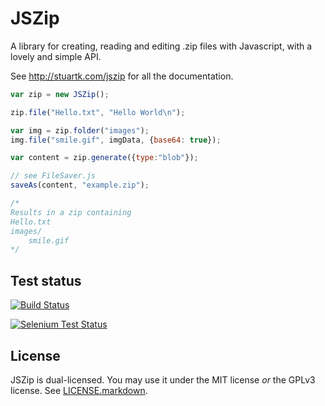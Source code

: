 JSZip
=====

A library for creating, reading and editing .zip files with Javascript, with a
lovely and simple API.

See http://stuartk.com/jszip for all the documentation.

```javascript
var zip = new JSZip();

zip.file("Hello.txt", "Hello World\n");

var img = zip.folder("images");
img.file("smile.gif", imgData, {base64: true});

var content = zip.generate({type:"blob"});

// see FileSaver.js
saveAs(content, "example.zip");

/*
Results in a zip containing
Hello.txt
images/
    smile.gif
*/
```

Test status
-----------

[![Build Status](https://api.travis-ci.org/Stuk/jszip.svg?branch=master)](http://travis-ci.org/Stuk/jszip)

[![Selenium Test Status](https://saucelabs.com/browser-matrix/jszip.svg)](https://saucelabs.com/u/jszip)

License
-------

JSZip is dual-licensed. You may use it under the MIT license *or* the GPLv3
license. See [LICENSE.markdown](LICENSE.markdown).
